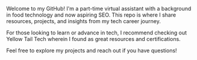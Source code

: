 Welcome to my GitHub! I'm a part-time virtual assistant with a background in food technology and now aspiring SEO. This repo is where I share resources, projects, and insights from my tech career journey.

For those looking to learn or advance in tech, I recommend checking out Yellow Tail Tech wherein I found as great resources and certifications.

Feel free to explore my projects and reach out if you have questions!
